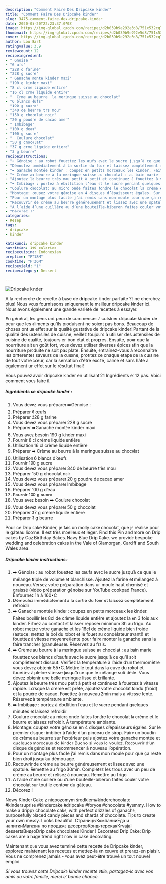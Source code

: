```yaml
---
description: "Comment Faire Des Dripcake kinder"
title: "Comment Faire Des Dripcake kinder"
slug: 3475-comment-faire-des-dripcake-kinder
date: 2020-05-20T22:23:37.070Z
image: https://img-global.cpcdn.com/recipes/d2b039b9e292e5d8/751x532cq70/dripcake-kinder-photo-principale-de-la-recette.jpg
thumbnail: https://img-global.cpcdn.com/recipes/d2b039b9e292e5d8/751x532cq70/dripcake-kinder-photo-principale-de-la-recette.jpg
cover: https://img-global.cpcdn.com/recipes/d2b039b9e292e5d8/751x532cq70/dripcake-kinder-photo-principale-de-la-recette.jpg
author: Lou Hart
ratingvalue: 3.9
reviewcount: 12
recipeingredient:
- " Gnoise "
- "6 ufs"
- "228 g farine"
- "228 g sucre"
- " Ganache monte kinder maxi"
- "190 g kinder maxi"
- "8 cl crme liquide entire"
- "16 cl crme liquide entire"
- "  Crme au beurre  la meringue suisse au chocolat"
- "6 blancs dufs"
- "190 g sucre"
- "340 de beurre trs mou"
- "150 g chocolat noir"
- "20 g poudre de cacao amer"
- " Imbibage"
- "100 g deau"
- "100 g sucre"
- "  Coulure chocolat"
- "50 g chocolat"
- "37 g crme liquide entiere"
- "3 g beurre"
recipeinstructions:
- "➡️ Génoise : au robot fouettez les œufs avec le sucre jusqu’à ce que le mélange triple de volume et blanchisse. Ajoutez la farine et mélangez à nouveau. Versez votre préparation dans un moule haut chemisé et graissé (vidéo préparation génoise sur YouTube cookpad France). Enfournez 1h à 160•C"
- "Démoulez immédiatement à la sortie du four et laissez complètement refroidir"
- "➡️ Ganache montée kinder : coupez en petits morceaux les kinder. Faites bouillir les 8cl de crème liquide entière et ajoutez la en 3 fois aux kinder. Filmez au contact et laisser reposer minimum 3h au frigo. Au robot mettre votre ganache et les 16cl de crème liquide bien froide (astuce: mettez le bol du robot et le fouet au congélateur avant!) et fouettez à vitesse moyenne/lente pour faire monter la ganache sans la faire trancher (granuleuse). Réservez au frais."
- "➡️ Crème au beurre à la meringue suisse au chocolat : au bain marie fouettez vos blancs d’œufs avec le sucre jusqu’à ce qu’il soit complètement dissout. Vérifiez la température à l’aide d’un thermomètre vous devez obtenir 55•C. Mettre le tout dans la cuve du robot et fouettez à pleine vitesse jusqu’à ce que le mélange soit tiède. Vous devez obtenir une belle meringue lisse et brillante."
- "Ajoutez le beurre très mou petit à petit et continuez à fouettez à vitesse rapide. Lorsque la crème est prête, ajoutez votre chocolat fondu (froid) et la poudre de cacao. Fouettez à nouveau 2min mais à vitesse lente. Réservez à température ambiante."
- "➡️ Imbibage : portez à ébullition l’eau et le sucre pendant quelques minutes et laissez refroidir"
- "Coulure chocolat: au micro onde faites fondre le chocolat la crème et le beurre et laissez refroidir. À température ambiante."
- "Montage: coupez votre génoise en 4 disques d’épaisseurs égales. Sur le premier disque: imbiber à l’aide d’un pinceau de sirop. Faire un boudin de crème au beurre sur l’extérieur puis ajoutez votre ganache montée et quelques morceaux de kinder Bueno si vous le voulez. Recouvrir d’un disque de génoise et recommencer à nouveau l’opération."
- "Pour un montage plus facile j’ai remis dans mon moule pour que ça reste bien droit jusqu’au démoulage."
- "Recouvrir de crème au beurre généreusement et lissez avec une spatule. Remettre au frigo 30min. Complétez les trous avec un peu de crème au beurre et relisez à nouveau. Remettre au frigo"
- "A l’aide d’une cuillère ou d’une bouteille-biberon faites couler votre chocolat sur tout le contour du gâteau."
- "Décorez !"
categories:
- Resep
tags:
- dripcake
- kinder

katakunci: dripcake kinder 
nutrition: 199 calories
recipecuisine: Indonesian
preptime: "PT18M"
cooktime: "PT36M"
recipeyield: "1"
recipecategory: Dessert

---
```



![Dripcake kinder](https://img-global.cpcdn.com/recipes/d2b039b9e292e5d8/751x532cq70/dripcake-kinder-photo-principale-de-la-recette.jpg)

A la recherche de recette à base de dripcake kinder parfaite ?? ne cherchez plus! Nous vous fournissons uniquement le meilleur dripcake kinder ici. Nous avons également une grande variété de recettes à essayer.

En général, les gens ont peur de commencer à cuisiner dripcake kinder de peur que les aliments qu'ils produisent ne soient pas bons. Beaucoup de choses ont un effet sur la qualité gustative de dripcake kinder! Partant de la qualité des ustensiles de cuisine, veillez toujours à utiliser des ustensiles de cuisine de qualité, toujours en bon état et propres. Ensuite, pour que la nourriture ait un goût fort, vous devez utiliser diverses épices afin que la nourriture produite ne soit pas plate. Ensuite, entraînez-vous à reconnaître les différentes saveurs de la cuisine, profitez de chaque étape de la cuisine de tout votre cœur, car la sensation d'être excité, calme et sans hâte a également un effet sur le résultat final!

<!--inarticleads1-->

Vous pouvez avoir dripcake kinder en utilisant 21 Ingrédients et 12 pas. Voici comment vous faire il.

##### Ingrédients de dripcake kinder :

1. Vous devez vous préparer  ➡️Génoise :
1. Préparer 6 œufs
1. Préparer 228 g farine
1. Vous devez vous préparer 228 g sucre
1. Préparer  ➡️Ganache montée kinder maxi
1. Vous avez besoin 190 g kinder maxi
1. Fournir 8 cl crème liquide entière
1. Utilisation 16 cl crème liquide entière
1. Préparer  ➡️ Crème au beurre à la meringue suisse au chocolat
1. Utilisation 6 blancs d’œufs
1. Fournir 190 g sucre
1. Vous devez vous préparer 340 de beurre très mou
1. Préparer 150 g chocolat noir
1. Vous devez vous préparer 20 g poudre de cacao amer
1. Vous devez vous préparer  Imbibage
1. Préparer 100 g d’eau
1. Fournir 100 g sucre
1. Vous avez besoin  ➡️ Coulure chocolat
1. Vous devez vous préparer 50 g chocolat
1. Préparer 37 g crème liquide entiere
1. Préparer 3 g beurre


Pour ce Drip cake Kinder, je fais un molly cake chocolat, que je réalise pour le gâteau licorne. Il est très moelleux et léger. Find this Pin and more on Drip cakes by Caz Birthday Bakes. Navy Blue Drip Cake. we provide bespoke wedding and celebration cakes in the Vale of Glamorgan, Cardiff and South Wales area. 

<!--inarticleads2-->

##### Dripcake kinder instructions :

1. ➡️ Génoise : au robot fouettez les œufs avec le sucre jusqu’à ce que le mélange triple de volume et blanchisse. Ajoutez la farine et mélangez à nouveau. Versez votre préparation dans un moule haut chemisé et graissé (vidéo préparation génoise sur YouTube cookpad France). Enfournez 1h à 160•C
1. Démoulez immédiatement à la sortie du four et laissez complètement refroidir
1. ➡️ Ganache montée kinder : coupez en petits morceaux les kinder. Faites bouillir les 8cl de crème liquide entière et ajoutez la en 3 fois aux kinder. Filmez au contact et laisser reposer minimum 3h au frigo. Au robot mettre votre ganache et les 16cl de crème liquide bien froide (astuce: mettez le bol du robot et le fouet au congélateur avant!) et fouettez à vitesse moyenne/lente pour faire monter la ganache sans la faire trancher (granuleuse). Réservez au frais.
1. ➡️ Crème au beurre à la meringue suisse au chocolat : au bain marie fouettez vos blancs d’œufs avec le sucre jusqu’à ce qu’il soit complètement dissout. Vérifiez la température à l’aide d’un thermomètre vous devez obtenir 55•C. Mettre le tout dans la cuve du robot et fouettez à pleine vitesse jusqu’à ce que le mélange soit tiède. Vous devez obtenir une belle meringue lisse et brillante.
1. Ajoutez le beurre très mou petit à petit et continuez à fouettez à vitesse rapide. Lorsque la crème est prête, ajoutez votre chocolat fondu (froid) et la poudre de cacao. Fouettez à nouveau 2min mais à vitesse lente. Réservez à température ambiante.
1. ➡️ Imbibage : portez à ébullition l’eau et le sucre pendant quelques minutes et laissez refroidir
1. Coulure chocolat: au micro onde faites fondre le chocolat la crème et le beurre et laissez refroidir. À température ambiante.
1. Montage: coupez votre génoise en 4 disques d’épaisseurs égales. Sur le premier disque: imbiber à l’aide d’un pinceau de sirop. Faire un boudin de crème au beurre sur l’extérieur puis ajoutez votre ganache montée et quelques morceaux de kinder Bueno si vous le voulez. Recouvrir d’un disque de génoise et recommencer à nouveau l’opération.
1. Pour un montage plus facile j’ai remis dans mon moule pour que ça reste bien droit jusqu’au démoulage.
1. Recouvrir de crème au beurre généreusement et lissez avec une spatule. Remettre au frigo 30min. Complétez les trous avec un peu de crème au beurre et relisez à nouveau. Remettre au frigo
1. A l’aide d’une cuillère ou d’une bouteille-biberon faites couler votre chocolat sur tout le contour du gâteau.
1. Décorez !


Nowy Kinder Cake z niepozornym środkiem#kinderchocolate #kindersuprise #kindercake #dripcake #foryou #chocolate #yummy. How to make a drippy chocolate cake, with perfect drizzles of ganache, purposefully placed candy pieces and shards of chocolate. Tips to create your own messy. Looks beautiful. СтраницыКомпанииЕда и напиткиМагазин по продаже десертовКондитерскаяKrvajal dessertsВидеоDrip cake chocolates Kinder ! Decorated Drip Cake: Drip cakes are a huge trend right now in cake decorating. 

<!--inarticleads1-->

<p>
Maintenant que vous avez terminé cette recette de Dripcake kinder, explorez maintenant les recettes et mettez-la en œuvre et prenez-en plaisir. Vous ne comprenez jamais - vous avez peut-être trouvé un tout nouvel emploi.
</p>

<p>
<i>Si vous trouvez cette Dripcake kinder recette utile, partagez-la avec vos amis ou votre famille, merci et bonne chance.</i>
</p>
